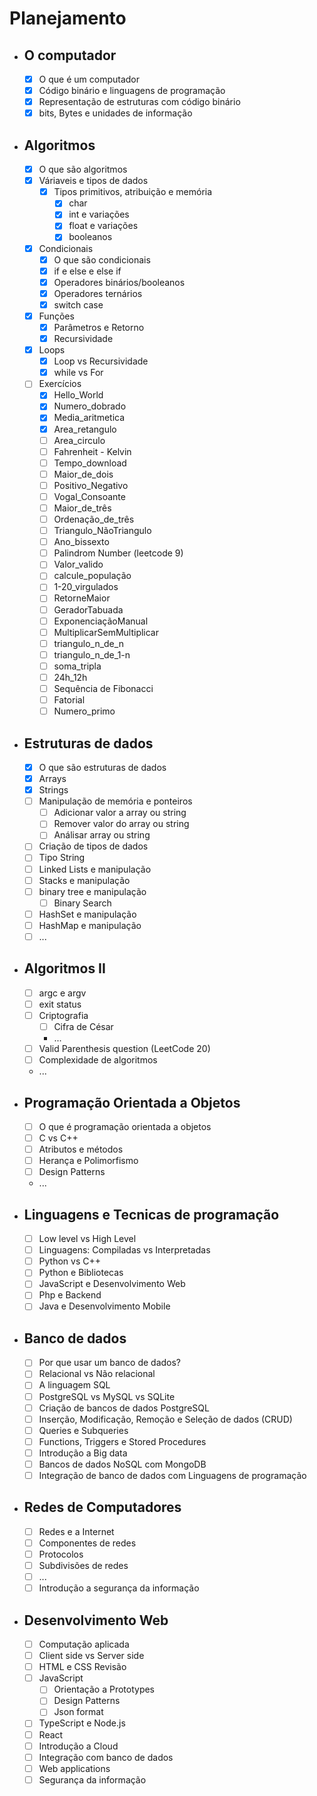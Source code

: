 # Planejamento

- ## O computador
    - [x] O que é um computador
    - [x] Código binário e linguagens de programação
    - [x] Representação de estruturas com código binário
    - [x] bits, Bytes e unidades de informação
- ## Algoritmos
    - [x] O que são algoritmos
    - [x] Váriaveis e tipos de dados
        - [x] Tipos primitivos, atribuição e memória
            - [x] char
            - [x] int e variações
            - [x] float e variações
            - [x] booleanos
    - [x] Condicionais
        - [x] O que são condicionais
        - [x] if e else e else if
        - [x] Operadores binários/booleanos
        - [x] Operadores ternários
        - [x] switch case
    - [x] Funções
        - [x] Parâmetros e Retorno
        - [x] Recursividade
    - [x] Loops
        - [x] Loop vs Recursividade
        - [x] while vs For
    - [ ] Exercícios
        - [x] Hello_World
        - [x] Numero_dobrado
        - [x] Media_aritmetica
        - [x] Area_retangulo
        - [ ] Area_circulo
        - [ ] Fahrenheit - Kelvin
        - [ ] Tempo_download
        - [ ] Maior_de_dois
        - [ ] Positivo_Negativo
        - [ ] Vogal_Consoante
        - [ ] Maior_de_três
        - [ ] Ordenação_de_três
        - [ ] Triangulo_NãoTriangulo
        - [ ] Ano_bissexto
        - [ ] Palindrom Number (leetcode 9)
        - [ ] Valor_valido
        - [ ] calcule_população
        - [ ] 1-20_virgulados
        - [ ] RetorneMaior
        - [ ] GeradorTabuada
        - [ ] ExponenciaçãoManual
        - [ ] MultiplicarSemMultiplicar
        - [ ] triangulo_n_de_n
        - [ ] triangulo_n_de_1-n
        - [ ] soma_tripla
        - [ ] 24h_12h
        - [ ] Sequência de Fibonacci
        - [ ] Fatorial
        - [ ] Numero_primo
- ## Estruturas de dados
    - [x] O que são estruturas de dados
    - [x] Arrays
    - [x] Strings
    - [ ] Manipulação de memória e ponteiros
        - [ ] Adicionar valor a array ou string
        - [ ] Remover valor do array ou string
        - [ ] Análisar array ou string
    - [ ] Criação de tipos de dados
    - [ ] Tipo String
    - [ ] Linked Lists e manipulação
    - [ ] Stacks e manipulação
    - [ ] binary tree e manipulação
        - [ ] Binary Search
    - [ ] HashSet e manipulação
    - [ ] HashMap e manipulação
    - [ ] ...
- ## Algoritmos II
    - [ ] argc e argv
    - [ ] exit status
    - [ ] Criptografia
        - [ ] Cifra de César
        - ...
    - [ ] Valid Parenthesis question (LeetCode 20)
    - [ ] Complexidade de algoritmos
    - ...
- ## Programação Orientada a Objetos
    - [ ] O que é programação orientada a objetos
    - [ ] C vs C++
    - [ ] Atributos e métodos
    - [ ] Herança e Polimorfismo
    - [ ] Design Patterns
    - ...
- ## Linguagens e Tecnicas de programação
    - [ ] Low level vs High Level
    - [ ] Linguagens: Compiladas vs Interpretadas
    - [ ] Python vs C++
    - [ ] Python e Bibliotecas
    - [ ] JavaScript e Desenvolvimento Web
    - [ ] Php e Backend
    - [ ] Java e Desenvolvimento Mobile
- ## Banco de dados
    - [ ] Por que usar um banco de dados?
    - [ ] Relacional vs Não relacional
    - [ ] A linguagem SQL
    - [ ] PostgreSQL vs MySQL vs SQLite
    - [ ] Criação de bancos de dados PostgreSQL
    - [ ] Inserção, Modificação, Remoção e Seleção de dados (CRUD)
    - [ ] Queries e Subqueries
    - [ ] Functions, Triggers e Stored Procedures
    - [ ] Introdução a Big data
    - [ ] Bancos de dados NoSQL com MongoDB
    - [ ] Integração de banco de dados com Linguagens de programação
- ## Redes de Computadores
    - [ ] Redes e a Internet
    - [ ] Componentes de redes
    - [ ] Protocolos
    - [ ] Subdivisões de redes
    - [ ] ...
    - [ ] Introdução a segurança da informação
- ## Desenvolvimento Web
    - [ ] Computação aplicada
    - [ ] Client side vs Server side
    - [ ] HTML e CSS Revisão
    - [ ] JavaScript
        - [ ] Orientação a Prototypes
        - [ ] Design Patterns
        - [ ] Json format
    - [ ] TypeScript e Node.js
    - [ ] React
    - [ ] Introdução a Cloud
    - [ ] Integração com banco de dados
    - [ ] Web applications
    - [ ] Segurança da informação
